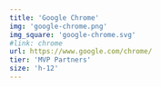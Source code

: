 ```yaml
---
title: 'Google Chrome'
img: 'google-chrome.png'
img_square: 'google-chrome.svg'
#link: chrome
url: https://www.google.com/chrome/
tier: 'MVP Partners'
size: 'h-12'
---
```

